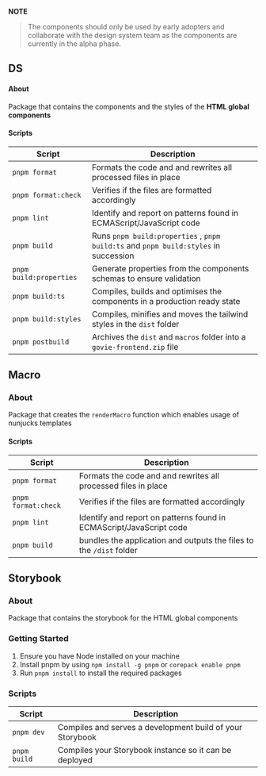 **NOTE**
> The components should only be used by early adopters and collaborate with the design system team as the components are currently in the alpha phase. 

## DS

#### About
Package that contains the components and the styles of the <strong>HTML global components</strong>

#### Scripts

| Script                        | Description                                                                                  |
| ------------------------------| ---------------------------------------------------------------------------------------------|
| `pnpm format`                 | Formats the code and and rewrites all processed files in place                               |
| `pnpm format:check`           | Verifies if the files are formatted accordingly                                              |
| `pnpm lint`                   | Identify and report on patterns found in ECMAScript/JavaScript code                          |
| `pnpm build`                  | Runs ``pnpm build:properties`` , ``pnpm build:ts`` and ``pnpm build:styles``  in succession  |
| `pnpm build:properties`       | Generate properties from the components schemas to ensure validation                         |
| `pnpm build:ts`               | Compiles, builds and optimises the components in a production ready state                    |
| `pnpm build:styles`           | Compiles, minifies and moves the tailwind styles in the ``dist`` folder                      |
| `pnpm postbuild`              | Archives the ``dist`` and ``macros`` folder into a ``govie-frontend.zip`` file               |


## Macro

### About
Package that creates the `renderMacro` function which enables usage of nunjucks templates

#### Scripts

| Script                        | Description                                                                                  |
| ------------------------------| ---------------------------------------------------------------------------------------------|
| `pnpm format`                 | Formats the code and and rewrites all processed files in place                               |
| `pnpm format:check`           | Verifies if the files are formatted accordingly                                              |
| `pnpm lint`                   | Identify and report on patterns found in ECMAScript/JavaScript code                          |
| `pnpm build`                  | bundles the application and outputs the files to the `/dist` folder   |


## Storybook

### About
Package that contains the storybook for the HTML global components

### Getting Started
1. Ensure you have Node installed on your machine
2. Install pnpm by using `npm install -g pnpm` or `corepack enable pnpm`
2. Run `pnpm install` to install the required packages

### Scripts

| Script                 | Description                                               |
| ---------------------- | ----------------------------------------------------------|
| `pnpm dev`             | Compiles and serves a development build of your Storybook |
| `pnpm build`           | Compiles your Storybook instance so it can be deployed    |